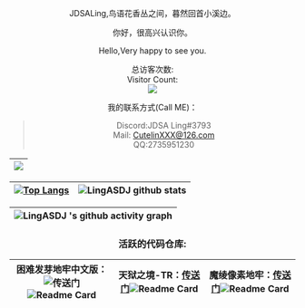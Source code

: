 <div align="center"> 

JDSALing,鸟语花香丛之间，暮然回首小溪边。

你好，很高兴认识你。

Hello,Very happy to see you.

总访客次数:<br>
Visitor Count:<br>
<img src="https://profile-counter.glitch.me/LingASDJ/count.svg" />

我的联系方式(Call ME)： 
> Discord:JDSA Ling#3793  
> Mail: CutelinXXX@126.com  
> QQ:2735951230  


|<img src="https://github-readme-streak-stats.herokuapp.com?user=dongyuanwai&theme=onedark&date_format=M%20j%5B%2C%20Y%5D"/>
|-
  
|[![Top Langs](https://github-readme-stats.vercel.app/api/top-langs/?username=LingASDJ&hide=java,css,html,shell&layout=compact&show_icons=true&title_color=fff&icon_color=ffff00&text_color=00ffff&bg_color=000)](https://github.com/anuraghazra/github-readme-stats)|![LingASDJ github stats](https://github-readme-stats.vercel.app/api/?username=LingASDJ&show_icons=true&title_color=fff&icon_color=ffff00&text_color=00ffff&bg_color=000)
|-|-

|![LingASDJ 's github activity graph](https://activity-graph.herokuapp.com/graph?username=LingASDJ&theme=vue)
|-


### 活跃的代码仓库:
困难发芽地牢中文版：![传送门](https://github.com/LingASDJ/harder-sprouted-pd)![Readme Card](https://github-readme-stats.vercel.app/api/pin/?username=LingASDJ&repo=harder-sprouted-pd&show_icons=true&title_color=fff&icon_color=ffff00&text_color=00ffff&bg_color=000)|天狱之境-TR：[传送门](https://github.com/LingASDJ/SkyHell)![Readme Card](https://github-readme-stats.vercel.app/api/pin/?username=LingASDJ&repo=SkyHell&show_icons=true&title_color=fff&icon_color=ffff00&text_color=00ffff&bg_color=000)|魔绫像素地牢：[传送门](https://github.com/AnsdoShip/Magic-Ling-Pixel-Dungeon)![Readme Card](https://github-readme-stats.vercel.app/api/pin/?username=AnsdoShip&repo=magic-ling-pixel-dungeon-part2&show_icons=true&title_color=fff&icon_color=ffff00&text_color=00ffff&bg_color=000)
|-|-|-
  
 </div>  
